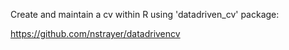 Create and maintain a cv within R using 'datadriven_cv' package:

https://github.com/nstrayer/datadrivencv
